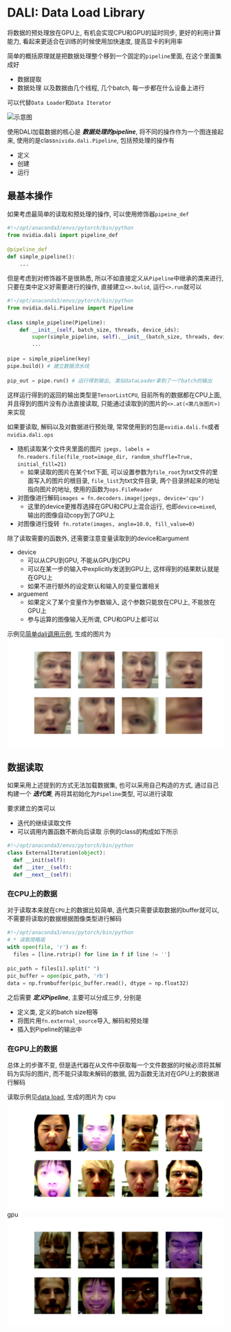 # DALI: Data Load Library 

将数据的预处理放在GPU上, 有机会实现CPU和GPU的延时同步, 更好的利用计算能力, 看起来更适合在训练的时候使用加快速度, 提高显卡的利用率

简单的概括原理就是把数据处理整个移到一个固定的`pipeline`里面, 在这个里面集成好
* 数据提取
* 数据处理
以及数据由几个线程, 几个batch, 每一步都在什么设备上进行

可以代替`Data Loader`和`Data Iterator`

![示意图](https://docs.nvidia.com/deeplearning/dali/user-guide/docs/_images/dali.png)

使用DALI加载数据的核心是 ***数据处理的pipeline***, 将不同的操作作为一个图连接起来, 使用的是class`nivida.dali.Pipeline`, 包括预处理的操作有
* 定义
* 创建
* 运行

## 最基本操作

如果考虑最简单的读取和预处理的操作, 可以使用修饰器`pipeine_def`

```python
#!~/opt/anaconda3/envs/pytorch/bin/python
from nvidia.dali import pipeline_def

@pipeline_def
def simple_pipeline():
    ...
```
但是考虑到对修饰器不是很熟悉, 所以不如直接定义从`Pipeline`中继承的类来进行, 只要在类中定义好需要进行的操作, 直接建立`<>.bulid`, 运行`<>.run`就可以

```python
#!~/opt/anaconda3/envs/pytorch/bin/python
from nvidia.dali.Pipeline import Pipeline

class simple_pipeline(Pipeline):
    def __init__(self, batch_size, threads, device_ids):
        super(simple_pipeline, self).__init__(batch_size, threads, device_ids, seed=1234)
        ...

pipe = simple_pipeline(key)
pipe.build() # 建立数据流水线

pip_out = pipe.run() # 运行得到输出, 类似dataLoader拿到了一个batch的输出
```

这样运行得到的返回的输出类型是`TensorListCPU`, 目前所有的数据都在CPU上面, 并且得到的图片没有办法直接读取, 只能通过读取到的图片的`<>.at(<第几张图片>)`来实现

如果要读取, 解码以及对数据进行预处理, 常常使用到的包是`nvidia.dali.fn`或者`nvidia.dali.ops`

* 随机读取某个文件夹里面的图片 `jpegs, labels = fn.readers.file(file_root=image_dir, random_shuffle=True, initial_fill=21)`
  * 如果读取的图片在某个txt下面, 可以设置参数为`file_root`为txt文件的里面写入的图片的根目录, `file_list`为txt文件目录, 两个目录拼起来的地址指向图片的地址, 使用的函数为`ops.FileReader`
* 对图像进行解码`images = fn.decoders.image(jpegs, device='cpu')`
  * 这里的device更推荐选择在GPU和CPU上混合运行, 也即`device=mixed`, 输出的图像自动copy到了GPU上
* 对图像进行旋转` fn.rotate(images, angle=10.0, fill_value=0)`

除了读取需要的函数外, 还需要注意变量读取到的device和argument
* device
  * 可以从CPU到GPU, 不能从GPU到CPU
  * 可以在某一步的输入中explicitly发送到GPU上, 这样得到的结果默认就是在GPU上
  * 如果不进行额外的设定默认和输入的变量位置相关
* arguement
  * 如果定义了某个变量作为参数输入, 这个参数只能放在CPU上, 不能放在GPU上
  * 参与运算的图像输入无所谓, CPU和GPU上都可以

示例见[简单dali调用示例](simple_example.py), 生成的图片为
![](result/image/simple_example.png)

## 数据读取

如果采用上述提到的方式无法加载数据集, 也可以采用自己构造的方式, 通过自己构建一个 ***迭代类***, 再将其初始化为`Pipeline`类型, 可以进行读取

要求建立的类可以
* 迭代的继续读取文件
* 可以调用内置函数不断向后读取
示例的class的构成如下所示
```python
#!~/opt/anaconda3/envs/pytorch/bin/python
class ExternalIteration(object):
  def __init(self):
  def __iter__(self):
  def __next__(self):
```

### 在CPU上的数据
对于读取本来就在`CPU`上的数据比较简单, 迭代类只需要读取数据的buffer就可以, 不需要将读取的数据根据图像类型进行解码

```python
#!~/opt/anaconda3/envs/pytorch/bin/python
# * 读取简略版
with open(file, 'r') as f:
  files = [line.rstrip() for line in f if line != '']

pic_path = files[i].split(" ")
pic_buffer = open(pic_path, 'rb')
data = np.frombuffer(pic_buffer.read(), dtype = np.float32)
```

之后需要 ***定义Pipeline***, 主要可以分成三步, 分别是
* 定义类, 定义的batch size相等
* 将图片用`fn.external_source`导入, 解码和预处理
* 插入到Pipeline的输出中

### 在GPU上的数据

总体上的步骤不变, 但是迭代器在从文件中获取每一个文件数据的时候必须将其解码为实际的图片, 而不能只读取未解码的数据, 因为函数无法对在GPU上的数据进行解码

读取示例见[data load](dataloader.py), 生成的图片为
cpu
![loaded pic](result/image/load_cpu.png)
gpu
![loaded pic2](result/image/load_gpu.png)